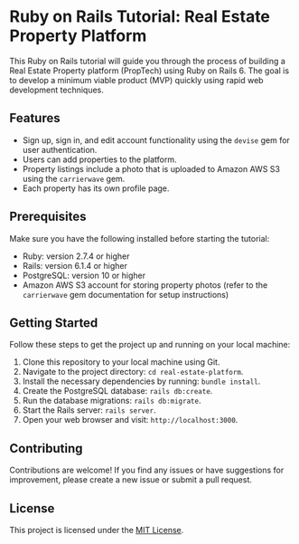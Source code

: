 # Ruby on Rails Tutorial: Real Estate Property Platform

This Ruby on Rails tutorial will guide you through the process of building a Real Estate Property platform (PropTech) using Ruby on Rails 6. The goal is to develop a minimum viable product (MVP) quickly using rapid web development techniques.

## Features

- Sign up, sign in, and edit account functionality using the `devise` gem for user authentication.
- Users can add properties to the platform.
- Property listings include a photo that is uploaded to Amazon AWS S3 using the `carrierwave` gem.
- Each property has its own profile page.

## Prerequisites

Make sure you have the following installed before starting the tutorial:

- Ruby: version 2.7.4 or higher
- Rails: version 6.1.4 or higher
- PostgreSQL: version 10 or higher
- Amazon AWS S3 account for storing property photos (refer to the `carrierwave` gem documentation for setup instructions)

## Getting Started

Follow these steps to get the project up and running on your local machine:

1. Clone this repository to your local machine using Git.
2. Navigate to the project directory: `cd real-estate-platform`.
3. Install the necessary dependencies by running: `bundle install`.
4. Create the PostgreSQL database: `rails db:create`.
5. Run the database migrations: `rails db:migrate`.
6. Start the Rails server: `rails server`.
7. Open your web browser and visit: `http://localhost:3000`.

## Contributing

Contributions are welcome! If you find any issues or have suggestions for improvement, please create a new issue or submit a pull request.

## License

This project is licensed under the [MIT License](LICENSE).
